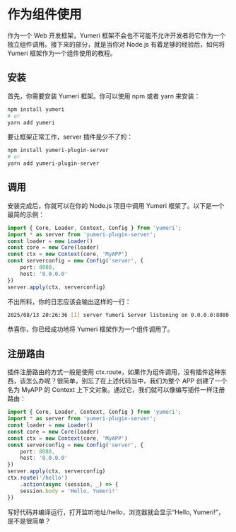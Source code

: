 # 作为组件使用

作为一个 Web 开发框架，Yumeri 框架不会也不可能不允许开发者将它作为一个独立组件调用。接下来的部分，就是当你对 Node.js 有着足够的经验后，如何将 Yumeri 框架作为一个组件使用的教程。

## 安装

首先，你需要安装 Yumeri 框架。你可以使用 npm 或者 yarn 来安装：

```bash
npm install yumeri
# or
yarn add yumeri
```
要让框架正常工作，server 插件是少不了的：
```bash
npm install yumeri-plugin-server
# or
yarn add yumeri-plugin-server
```

## 调用

安装完成后，你就可以在你的 Node.js 项目中调用 Yumeri 框架了。以下是一个最简的示例：
```typescript
import { Core, Loader, Context, Config } from 'yumeri';
import * as server from 'yumeri-plugin-server';
const loader = new Loader()
const core = new Core(loader)
const ctx = new Context(core, 'MyAPP')
const serverconfig = new Config('server', {
    port: 8080,
    host: '0.0.0.0'
})
server.apply(ctx, serverconfig)
```
不出所料，你的日志应该会输出这样的一行：
```bash
2025/08/13 20:26:36 [I] server Yumeri Server listening on 0.0.0.0:8080
```
恭喜你，你已经成功地将 Yumeri 框架作为一个组件调用了。

## 注册路由

插件注册路由的方式一般是使用 ctx.route，如果作为组件调用，没有插件这种东西，该怎么办呢？很简单，别忘了在上述代码当中，我们为整个 APP 创建了一个名为 MyAPP 的 Context 上下文对象。通过它，我们就可以像编写插件一样注册路由：
```typescript
import { Core, Loader, Context, Config } from 'yumeri';
import * as server from 'yumeri-plugin-server';
const loader = new Loader()
const core = new Core(loader)
const ctx = new Context(core, 'MyAPP')
const serverconfig = new Config('server', {
    port: 8080,
    host: '0.0.0.0'
})
server.apply(ctx, serverconfig)
ctx.route('/hello')
    .action(async (session, _) => {
    session.body = 'Hello, Yumeri!'
})
```
写好代码并编译运行，打开监听地址/hello，浏览器就会显示“Hello, Yumeri!”，是不是很简单？